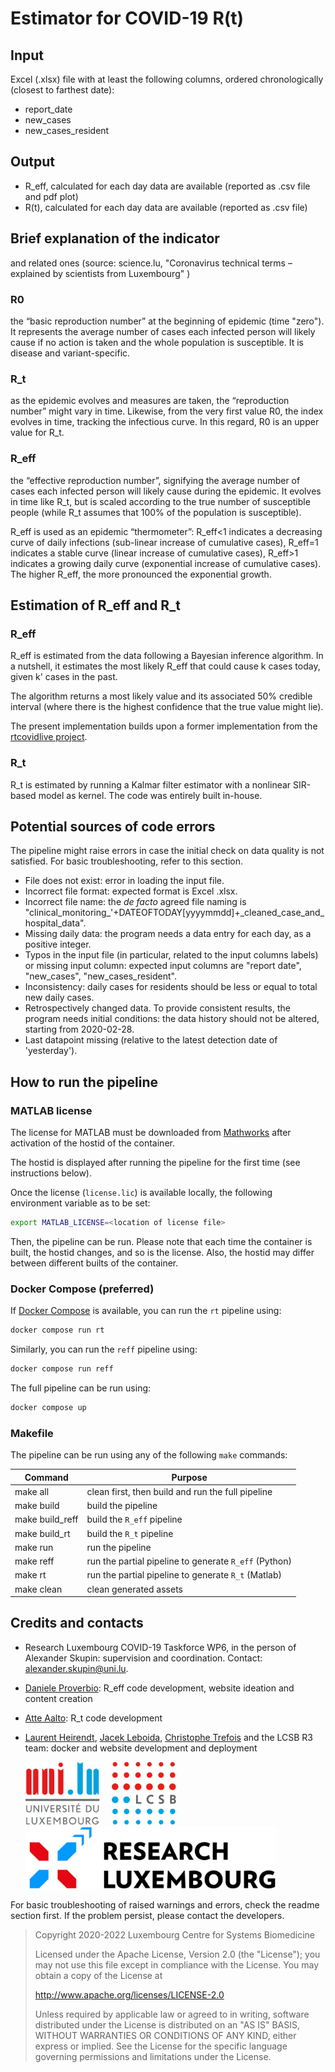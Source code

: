# Estimator for COVID-19 R(t)

## Input

Excel (.xlsx) file with at least the following columns, ordered chronologically (closest to farthest date):

- report_date
- new_cases
- new_cases_resident

## Output

- R_eff, calculated for each day data are available (reported as .csv file and pdf plot)
- R(t), calculated for each day data are available (reported as .csv file)

## Brief explanation of the indicator

and related ones (source: science.lu, "Coronavirus technical terms – explained by scientists from Luxembourg" )

### R0

the “basic reproduction number” at the beginning of epidemic (time "zero"). It represents the average number of cases each infected person will likely cause if no action is taken and the whole population is susceptible. It is disease and variant-specific.

### R_t

as the epidemic evolves and measures are taken, the “reproduction number” might vary in time. Likewise, from the very first value R0, the index evolves in time, tracking the infectious curve. In this regard, R0 is an upper value for R_t.

### R_eff

the “effective reproduction number”, signifying the average number of cases each infected person will likely cause during the epidemic. It evolves in time like R_t, but is scaled according to the true number of susceptible people (while R_t assumes that 100% of the population is susceptible).

R_eff is used as an epidemic “thermometer”: R_eff<1 indicates a decreasing curve of daily infections (sub-linear increase of cumulative cases), R_eff=1 indicates a stable curve (linear increase of cumulative cases), R_eff>1 indicates a growing daily curve (exponential increase of cumulative cases). The higher R_eff, the more pronounced the exponential growth.

## Estimation of R_eff and R_t

### R_eff

R_eff is estimated from the data following a Bayesian inference algorithm. In a nutshell, it estimates the most likely R_eff that could cause k cases today, given k' cases in the past.

The algorithm returns a most likely value and its associated 50% credible interval (where there is the highest confidence that the true value might lie).

The present implementation builds upon a former implementation from the [rtcovidlive project](https://github.com/rtcovidlive/).

### R_t

R_t is estimated by running a Kalmar filter estimator with a nonlinear SIR-based model as kernel. The code was entirely built in-house.

## Potential sources of code errors
The pipeline might raise errors in case the initial check on data quality is not satisfied. For basic troubleshooting, refer to this section.

- File does not exist: error in loading the input file.
- Incorrect file format: expected format is Excel .xlsx.
- Incorrect file name: the _de facto_ agreed file naming is "clinical_monitoring_'+DATEOFTODAY[yyyymmdd]+_cleaned_case_and_hospital_data".
- Missing daily data: the program needs a data entry for each day, as a positive integer.
- Typos in the input file (in particular, related to the input columns labels) or missing input column: expected input columns are "report date", "new_cases", "new_cases_resident".
- Inconsistency: daily cases for residents should be less or equal to total new daily cases.
- Retrospectively changed data. To provide consistent results, the program needs initial conditions: the data history should not be altered, starting from 2020-02-28.
- Last datapoint missing (relative to the latest detection date of 'yesterday').


## How to run the pipeline


### MATLAB license

The license for MATLAB must be downloaded from [Mathworks](https://mathworks.com) after activation of the hostid of the container.

The hostid is displayed after running the pipeline for the first time (see instructions below).

Once the license (`license.lic`) is available locally, the following environment variable as to be set:

```bash
export MATLAB_LICENSE=<location of license file>
```

Then, the pipeline can be run. Please note that each time the container is built, the hostid changes, and so is the license.
Also, the hostid may differ between different builts of the container.

### Docker Compose (preferred)

If [Docker Compose](https://docs.docker.com/compose/) is available, you can run the `rt` pipeline using:

```bash
docker compose run rt
```

Similarly, you can run the `reff` pipeline using:

```bash
docker compose run reff
```

The full pipeline can be run using:

```bash
docker compose up
```

### Makefile

The pipeline can be run using any of the following `make` commands:

| Command         | Purpose                                               |
|-----------------|-------------------------------------------------------|
| make all        | clean first, then build and run the full pipeline     |
| make build      | build the pipeline                                    |
| make build_reff | build the `R_eff` pipeline                            |
| make build_rt   | build the `R_t` pipeline                              |
| make run        | run the pipeline                                      |
| make reff       | run the partial pipeline to generate `R_eff` (Python) |
| make rt         | run the partial pipeline to generate `R_t` (Matlab)   |
| make clean      | clean generated assets                                |

## Credits and contacts

- Research Luxembourg COVID-19 Taskforce WP6, in the person of Alexander Skupin: supervision and coordination. Contact: alexander.skupin@uni.lu.
- [Daniele Proverbio](https://github.com/daniele-proverbio): R_eff code development, website ideation and content creation
- [Atte Aalto](https://github.com/AtteAalto): R_t code development
- [Laurent Heirendt](https://github.com/laurentheirendt), [Jacek Leboida](https://github.com/jLebioda), [Christophe Trefois](https://github.com/trefex) and the LCSB R3 team: docker and website development and deployment

   <img src="docs/unilu.svg" alt="logos" height="100"/>  &nbsp; &nbsp;    <img src="docs/lcsb.svg" alt="logos" height="100"/> &nbsp; &nbsp; <img src="docs/res_lux.png" alt="logos" height="100"/>  


For basic troubleshooting of raised warnings and errors, check the readme section first.
If the problem persist, please contact the developers.

> Copyright 2020-2022 Luxembourg Centre for Systems Biomedicine
>
> Licensed under the Apache License, Version 2.0 (the "License");
> you may not use this file except in compliance with the License.
> You may obtain a copy of the License at
>
> http://www.apache.org/licenses/LICENSE-2.0
>
> Unless required by applicable law or agreed to in writing, software
> distributed under the License is distributed on an "AS IS" BASIS,
> WITHOUT WARRANTIES OR CONDITIONS OF ANY KIND, either express or implied.
> See the License for the specific language governing permissions and
> limitations under the License.
